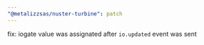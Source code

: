 ```yaml
---
"@metalizzsas/nuster-turbine": patch
---
```


fix: iogate value was assignated after `io.updated` event was sent
